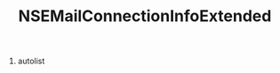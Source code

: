 ﻿---
uid: crmscript_ref_NSEMailConnectionInfoExtended
title: NSEMailConnectionInfoExtended
intellisense: Void.NSEMailConnectionInfoExtended
keywords: NSEMailConnectionInfoExtended
so.topic: reference
---



1. autolist 

